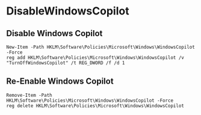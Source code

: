 # DisableWindowsCopilot

## Disable Windows Copilot
```
New-Item -Path HKLM\Software\Policies\Microsoft\Windows\WindowsCopilot -Force
reg add HKLM\Software\Policies\Microsoft\Windows\WindowsCopilot /v "TurnOffWindowsCopilot" /t REG_DWORD /f /d 1
```

## Re-Enable Windows Copilot
```
Remove-Item -Path HKLM\Software\Policies\Microsoft\Windows\WindowsCopilot -Force
reg delete HKLM\Software\Policies\Microsoft\Windows\WindowsCopilot
```
